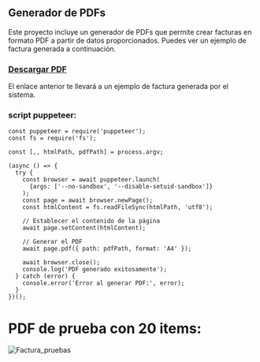 ## Generador de PDFs

Este proyecto incluye un generador de PDFs que permite crear facturas en formato PDF a partir de datos proporcionados. Puedes ver un ejemplo de factura generada a continuación.

### [Descargar PDF](https://github.com/user-attachments/files/16464937/Factura-2024-08-01-Tech.Solutions.S.A.pdf)

El enlace anterior te llevará a un ejemplo de factura generada por el sistema.

<h3>script puppeteer:</h3>

```
const puppeteer = require('puppeteer');
const fs = require('fs');

const [,, htmlPath, pdfPath] = process.argv;

(async () => {
  try {
    const browser = await puppeteer.launch(
      {args: ['--no-sandbox', '--disable-setuid-sandbox']}
    );
    const page = await browser.newPage();
    const htmlContent = fs.readFileSync(htmlPath, 'utf8');
    
    // Establecer el contenido de la página
    await page.setContent(htmlContent);

    // Generar el PDF
    await page.pdf({ path: pdfPath, format: 'A4' });
    
    await browser.close();
    console.log('PDF generado exitosamente');
  } catch (error) {
    console.error('Error al generar PDF:', error);
  }
})();

```



<h1>PDF de prueba con 20 items:</h1>

<img src="https://github.com/user-attachments/assets/d557b6cb-5ae2-4348-9d5a-5c78b16cbbd9" alt="Factura_pruebas" />

